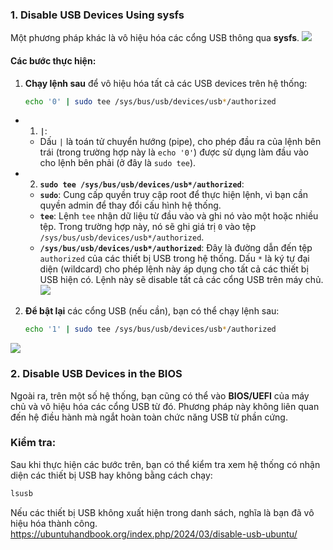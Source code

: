 ### 1. **Disable USB Devices Using sysfs**
Một phương pháp khác là vô hiệu hóa các cổng USB thông qua **sysfs**.
![](https://img001.prntscr.com/file/img001/Hqa6wfP8SyeVom-_faHkzQ.png)
#### Các bước thực hiện:

1. **Chạy lệnh sau** để vô hiệu hóa tất cả các USB devices trên hệ thống:
   ```bash
   echo '0' | sudo tee /sys/bus/usb/devices/usb*/authorized
   ```
- 1. **`|`**:
   - Dấu `|` là toán tử chuyển hướng (pipe), cho phép đầu ra của lệnh bên trái (trong trường hợp này là `echo '0'`) được sử dụng làm đầu vào cho lệnh bên phải (ở đây là `sudo tee`).

- 2. **`sudo tee /sys/bus/usb/devices/usb*/authorized`**:
   - **`sudo`**: Cung cấp quyền truy cập root để thực hiện lệnh, vì bạn cần quyền admin để thay đổi cấu hình hệ thống.
   - **`tee`**: Lệnh `tee` nhận dữ liệu từ đầu vào và ghi nó vào một hoặc nhiều tệp. Trong trường hợp này, nó sẽ ghi giá trị `0` vào tệp `/sys/bus/usb/devices/usb*/authorized`.
   - **`/sys/bus/usb/devices/usb*/authorized`**: Đây là đường dẫn đến tệp `authorized` của các thiết bị USB trong hệ thống. Dấu `*` là ký tự đại diện (wildcard) cho phép lệnh này áp dụng cho tất cả các thiết bị USB hiện có.
   Lệnh này sẽ disable tất cả các cổng USB trên máy chủ.
![](	https://img001.prntscr.com/file/img001/GnsqgG6tTA69KvrAZHTiCg.png)
2. **Để bật lại** các cổng USB (nếu cần), bạn có thể chạy lệnh sau:
   ```bash
   echo '1' | sudo tee /sys/bus/usb/devices/usb*/authorized
   ```
![](https://img001.prntscr.com/file/img001/G5dv1wTMTLSTr_LyeTRBfQ.png)
### 2. **Disable USB Devices in the BIOS**
Ngoài ra, trên một số hệ thống, bạn cũng có thể vào **BIOS/UEFI** của máy chủ và vô hiệu hóa các cổng USB từ đó. Phương pháp này không liên quan đến hệ điều hành mà ngắt hoàn toàn chức năng USB từ phần cứng.

### Kiểm tra:
Sau khi thực hiện các bước trên, bạn có thể kiểm tra xem hệ thống có nhận diện các thiết bị USB hay không bằng cách chạy:
```bash
lsusb
```

Nếu các thiết bị USB không xuất hiện trong danh sách, nghĩa là bạn đã vô hiệu hóa thành công.
https://ubuntuhandbook.org/index.php/2024/03/disable-usb-ubuntu/

